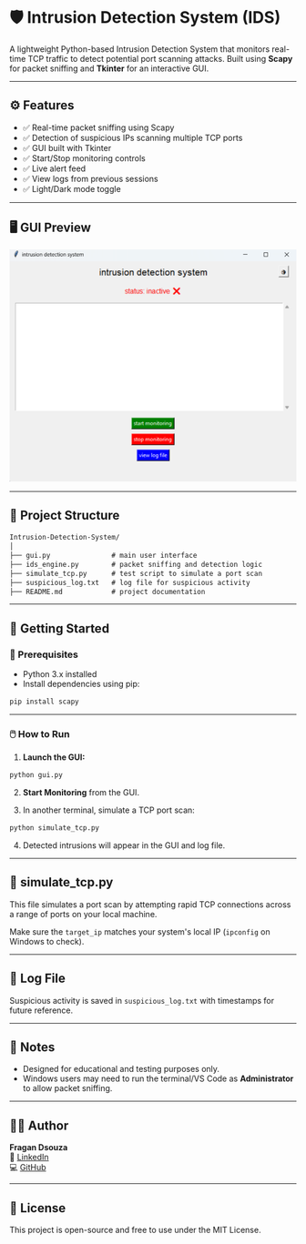 # 🛡️ Intrusion Detection System (IDS)

A lightweight Python-based Intrusion Detection System that monitors real-time TCP traffic to detect potential port scanning attacks. Built using **Scapy** for packet sniffing and **Tkinter** for an interactive GUI.

---

## ⚙️ Features

- ✅ Real-time packet sniffing using Scapy  
- ✅ Detection of suspicious IPs scanning multiple TCP ports  
- ✅ GUI built with Tkinter  
- ✅ Start/Stop monitoring controls  
- ✅ Live alert feed  
- ✅ View logs from previous sessions  
- ✅ Light/Dark mode toggle

---

## 🖥️ GUI Preview

<img src="gui_screenshot.png" alt="IDS GUI Screenshot" width="600"/>

---

## 📁 Project Structure

```
Intrusion-Detection-System/
│
├── gui.py               # main user interface
├── ids_engine.py        # packet sniffing and detection logic
├── simulate_tcp.py      # test script to simulate a port scan
├── suspicious_log.txt   # log file for suspicious activity
├── README.md            # project documentation
```

---

## 🚀 Getting Started

### 🔧 Prerequisites

- Python 3.x installed  
- Install dependencies using pip:

```bash
pip install scapy
```

---

### 🖱️ How to Run

1. **Launch the GUI:**

```bash
python gui.py
```

2. **Start Monitoring** from the GUI.

3. In another terminal, simulate a TCP port scan:

```bash
python simulate_tcp.py
```

4. Detected intrusions will appear in the GUI and log file.

---

## 🧪 simulate_tcp.py

This file simulates a port scan by attempting rapid TCP connections across a range of ports on your local machine.

Make sure the `target_ip` matches your system's local IP (`ipconfig` on Windows to check).

---

## 📄 Log File

Suspicious activity is saved in `suspicious_log.txt` with timestamps for future reference.

---

## 📌 Notes

- Designed for educational and testing purposes only.  
- Windows users may need to run the terminal/VS Code as **Administrator** to allow packet sniffing.

---

## 👨‍💻 Author

**Fragan Dsouza**  
📎 [LinkedIn](www.linkedin.com/in/fragan-d-souza-64626a29b)  
💻 [GitHub](https://github.com/fragan7dsouza)

---

## 📜 License

This project is open-source and free to use under the MIT License.
